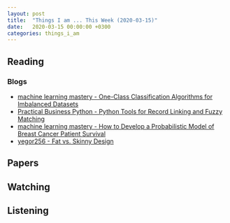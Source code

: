 ```yaml
---
layout: post
title:  "Things I am ... This Week (2020-03-15)"
date:   2020-03-15 00:00:00 +0300
categories: things_i_am
---
```


<!-- # Things I am ... This Week   -->

## Reading  

### Blogs

- [machine learning mastery - One-Class Classification Algorithms for Imbalanced Datasets][mlm1]
- [Practical Business Python - Python Tools for Record Linking and Fuzzy Matching][pbp1]
- [machine learning mastery - How to Develop a Probabilistic Model of Breast Cancer Patient Survival][mlm2]
- [yegor256 - Fat vs. Skinny Design][yegor1]

## Papers

## Watching  



## Listening  

[mlm1]:https://machinelearningmastery.com/one-class-classification-algorithms/
[pbp1]:https://pbpython.com/record-linking.html
[mlm2]:https://machinelearningmastery.com/how-to-develop-a-probabilistic-model-of-breast-cancer-patient-survival/
[yegor1]:https://www.yegor256.com/2020/02/19/fat-skinny-design.html
